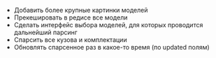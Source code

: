 * Добавить более крупные картинки моделей
* Прекешировать в редисе все модели
* Сделать интерфейс выбора моделей, для которых проводится дальнейший парсинг
* Спарсить все кузова и комплектации
* Обновлять спарсенное раз в какое-то время (по updated полям)
